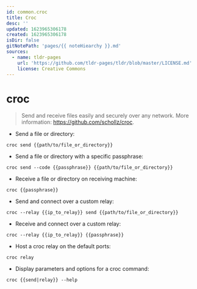 ```yaml
---
id: common.croc
title: Croc
desc: ''
updated: 1623965306178
created: 1623965306178
isDir: false
gitNotePath: 'pages/{{ noteHiearchy }}.md'
sources:
  - name: tldr-pages
    url: 'https://github.com/tldr-pages/tldr/blob/master/LICENSE.md'
    license: Creative Commons
---
```

# croc

> Send and receive files easily and securely over any network.
> More information: <https://github.com/schollz/croc>.

- Send a file or directory:

`croc send {{path/to/file_or_directory}}`

- Send a file or directory with a specific passphrase:

`croc send --code {{passphrase}} {{path/to/file_or_directory}}`

- Receive a file or directory on receiving machine:

`croc {{passphrase}}`

- Send and connect over a custom relay:

`croc --relay {{ip_to_relay}} send {{path/to/file_or_directory}}`

- Receive and connect over a custom relay:

`croc --relay {{ip_to_relay}} {{passphrase}}`

- Host a croc relay on the default ports:

`croc relay`

- Display parameters and options for a croc command:

`croc {{send|relay}} --help`

